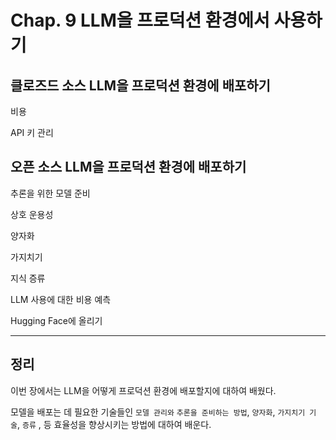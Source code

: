 # Chap. 9 LLM을 프로덕션 환경에서 사용하기

## 클로즈드 소스 LLM을 프로덕션 환경에 배포하기

비용

API 키 관리

## 오픈 소스 LLM을 프로덕션 환경에 배포하기

추론을 위한 모델 준비

상호 운용성

양자화

가지치기

지식 증류

LLM 사용에 대한 비용 예측

Hugging Face에 올리기

---

## 정리

이번 장에서는 LLM을 어떻게 프로덕션 환경에 배포할지에 대하여 배웠다.

모델을 배포는 데 필요한 기술들인 `모델 관리와` `추론을 준비하는 방법`, `양자화`, `가지치기 기술`, `증류` , 등 효율성을 향상시키는 방법에 대하여 배운다.